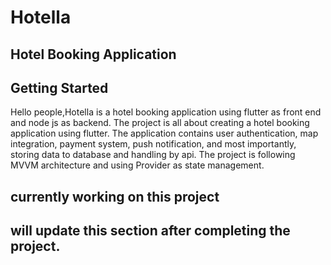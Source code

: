 # Hotella

## Hotel Booking Application

## Getting Started

Hello people,Hotella is a hotel booking application using flutter as front end and node js as backend. The project is all about creating a hotel booking application using flutter. The application contains user authentication, map integration, payment system, push notification, and most importantly, storing data to database and handling by api. The project is following MVVM architecture and using Provider as state management.

## currently working on this project
## will update this section after completing the project.
